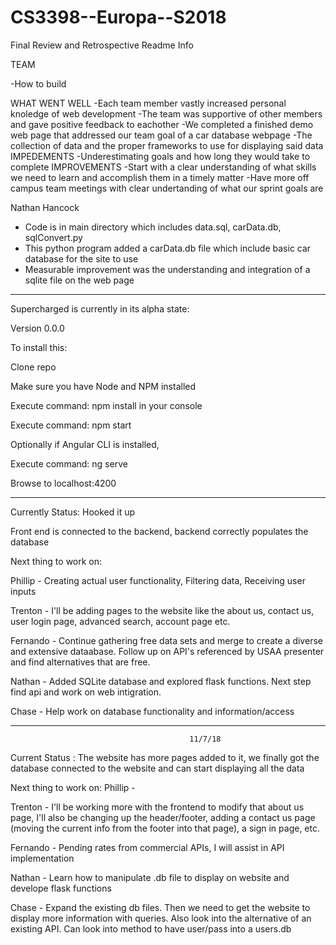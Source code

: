 # CS3398--Europa--S2018

Final Review and Retrospective Readme Info

TEAM

-How to build
	
WHAT WENT WELL
-Each team member vastly increased personal knoledge of web development 
-The team was supportive of other members and gave positive feedback to eachother
-We completed a finished demo web page that addressed our team goal of a car database webpage
-The collection of data and the proper frameworks to use for displaying said data
IMPEDEMENTS
-Underestimating goals and how long they would take to complete
IMPROVEMENTS
-Start with a clear understanding of what skills we need to learn and accomplish them in a timely matter
-Have more off campus team meetings with clear undertanding of what our sprint goals are



Nathan Hancock
- Code is in main directory which includes data.sql, carData.db, sqlConvert.py
- This python program added a carData.db file which include basic car database for the site to use
- Measurable improvement was the understanding and integration of a sqlite file on the web page








___________________________________________________________________________________________________
Supercharged is currently in its alpha state:

Version 0.0.0

To install this:

Clone repo

Make sure you have Node and NPM installed

Execute command: npm install in your console

Execute command: npm start

Optionally if Angular CLI is installed,

Execute command: ng serve

Browse to localhost:4200


--------------------------------------------------------------------------------------------------
Currently Status: Hooked it up

Front end is connected to the backend, backend correctly populates the database

Next thing to work on:

Phillip - Creating actual user functionality, Filtering data, Receiving user inputs

Trenton - I'll be adding pages to the website like the about us, contact us, user login page, advanced search, account page etc.

Fernando - Continue gathering free data sets and merge to create a diverse and extensive dataabase.
		   Follow up on API's referenced by USAA presenter and find alternatives that are free.

Nathan - Added SQLite database and explored flask functions. Next step find api and work on web intigration.

Chase - Help work on database functionality and information/access

--------------------------------------------------------------------------------------------------
											11/7/18
Current Status : The website has more pages added to it, we finally got the database connected to the 
		 website and can start displaying all the data
		 
Next thing to work on:
Phillip - 

Trenton - I'll be working more with the frontend to modify that about us page, I'll also be changing up the header/footer,
	  adding a contact us page (moving the current info from the footer into that page), a sign in page, etc.

Fernando - Pending rates from commercial APIs, I will assist in API implementation

Nathan - Learn how to manipulate .db file to display on website and develope flask functions 

Chase - Expand the existing db files. Then we need to get the website to display more information with queries. Also look into the alternative of an existing API. Can look into method to have user/pass into a users.db
